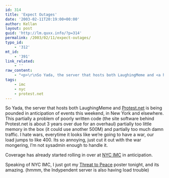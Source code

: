 ```yaml
---
id: 314
title: 'Expect Outages'
date: '2003-02-11T20:19:00+00:00'
author: Kellan
layout: post
guid: 'http://lm.quxx.info/?p=314'
permalink: /2003/02/11/expect-outages/
typo_id:
    - '312'
mt_id:
    - '391'
link_related:
    - ''
raw_content:
    - "<p>\r\nSo Yada, the server that hosts both LaughingMeme and <a href=\\\"http://protest.net\\\">Protest.net</a> is being pounded in anticipation of events this weekend, in New York and elsewhere.   This partially a problem of poorly written code (the site software behind Protest.net is about 3 years over due for an overhaul) partially too little memory in the box (it could use another 500M) and partially too much damn traffic.  I hate wars, everytime it looks like we\\'re going to have a war, our load jumps to like 400.  Its so annoying, just cut it out with the war mongering, I\\'m not sysadmin enough to handle it.\r\n</p>\r\n<p>\r\nCoverage has already started rolling in over at <a href=\\\"http://nyc.indymedia.org/\\\">NYC IMC</a> in anticipation.\r\n</p>\r\n<p>\r\nSpeaking of NYC IMC, I just got my <a href=\\\"http://www.indypendent.org\\\">Threat to Peace</a> poster tonight, and its amazing. (hmmm, the Indypendent server is also having load trouble)\r\n</p>"
tags:
    - imc
    - nyc
    - protest.net
---
```


So Yada, the server that hosts both LaughingMeme and [Protest.net](http://protest.net) is being pounded in anticipation of events this weekend, in New York and elsewhere. This partially a problem of poorly written code (the site software behind Protest.net is about 3 years over due for an overhaul) partially too little memory in the box (it could use another 500M) and partially too much damn traffic. I hate wars, everytime it looks like we’re going to have a war, our load jumps to like 400. Its so annoying, just cut it out with the war mongering, I’m not sysadmin enough to handle it.

Coverage has already started rolling in over at [NYC IMC](http://nyc.indymedia.org/) in anticipation.

Speaking of NYC IMC, I just got my [Threat to Peace](http://www.indypendent.org) poster tonight, and its amazing. (hmmm, the Indypendent server is also having load trouble)